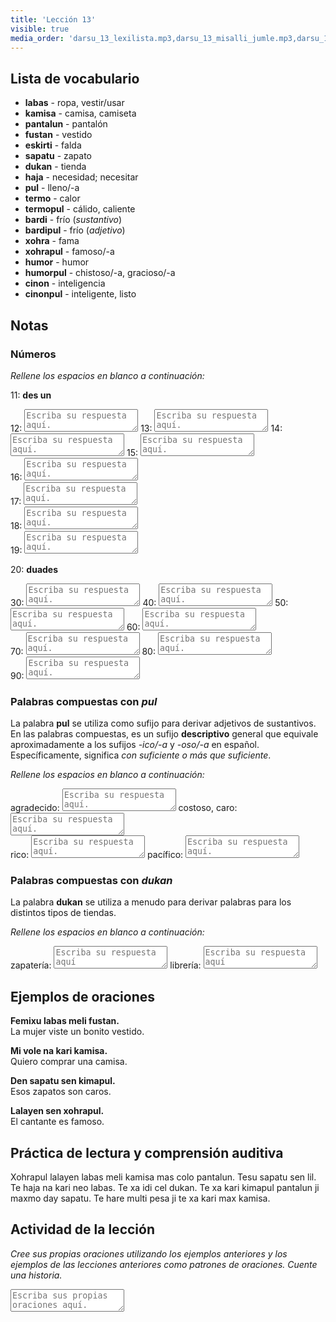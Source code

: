 ```yaml
---
title: 'Lección 13'
visible: true
media_order: 'darsu_13_lexilista.mp3,darsu_13_misalli_jumle.mp3,darsu_13_doxoli_abyasa.mp3'
---
```


## Lista de vocabulario

* **labas** - ropa, vestir/usar
* **kamisa** - camisa, camiseta
* **pantalun** - pantalón
* **fustan** - vestido
* **eskirti** - falda
* **sapatu** - zapato
* **dukan** - tienda
* **haja** - necesidad; necesitar
* **pul** - lleno/-a
* **termo** - calor
 * **termopul** - cálido, caliente
* **bardi** - frío (_sustantivo_)
 * **bardipul** - frío (_adjetivo_)
* **xohra** - fama
 * **xohrapul** - famoso/-a
* **humor** - humor
 * **humorpul** - chistoso/-a, gracioso/-a
* **cinon** - inteligencia
 * **cinonpul** - inteligente, listo

## Notas
### Números

_Rellene los espacios en blanco a continuación:_

11: **des un**  

12: <textarea width="100%" spellcheck="false" placeholder="Escriba su respuesta aquí."></textarea> 
13: <textarea width="100%" spellcheck="false" placeholder="Escriba su respuesta aquí."></textarea> 
14: <textarea width="100%" spellcheck="false" placeholder="Escriba su respuesta aquí."></textarea>
15: <textarea width="100%" spellcheck="false" placeholder="Escriba su respuesta aquí."></textarea>  
16: <textarea width="100%" spellcheck="false" placeholder="Escriba su respuesta aquí."></textarea>    
17: <textarea width="100%" spellcheck="false" placeholder="Escriba su respuesta aquí."></textarea>   
18: <textarea width="100%" spellcheck="false" placeholder="Escriba su respuesta aquí."></textarea>   
19: <textarea width="100%" spellcheck="false" placeholder="Escriba su respuesta aquí."></textarea>   

20: **duades**  

30: <textarea width="100%" spellcheck="false" placeholder="Escriba su respuesta aquí."></textarea> 
40: <textarea width="100%" spellcheck="false" placeholder="Escriba su respuesta aquí."></textarea>
50: <textarea width="100%" spellcheck="false" placeholder="Escriba su respuesta aquí."></textarea> 
60: <textarea width="100%" spellcheck="false" placeholder="Escriba su respuesta aquí."></textarea>   
70: <textarea width="100%" spellcheck="false" placeholder="Escriba su respuesta aquí."></textarea>
80: <textarea width="100%" spellcheck="false" placeholder="Escriba su respuesta aquí."></textarea>  
90: <textarea width="100%" spellcheck="false" placeholder="Escriba su respuesta aquí."></textarea>  

### Palabras compuestas con _pul_

La palabra **pul** se utiliza como sufijo para derivar adjetivos de sustantivos. En las palabras compuestas, es un sufijo **descriptivo** general que equivale aproximadamente a los sufijos _-ico/-a_ y _-oso/-a_ en español. Específicamente, significa _con suficiente o más que suficiente_.

_Rellene los espacios en blanco a continuación:_

agradecido: <textarea width="100%" spellcheck="false" placeholder="Escriba su respuesta aquí."></textarea> 
costoso, caro: <textarea width="100%" spellcheck="false" placeholder="Escriba su respuesta aquí."></textarea>     
rico: <textarea width="100%" spellcheck="false" placeholder="Escriba su respuesta aquí."></textarea>
pacífico: <textarea width="100%" spellcheck="false" placeholder="Escriba su respuesta aquí."></textarea> 

### Palabras compuestas con _dukan_
 
La palabra **dukan** se utiliza a menudo para derivar palabras para los distintos tipos de tiendas. 
 
_Rellene los espacios en blanco a continuación:_

zapatería: <textarea width="100%" spellcheck="false" placeholder="Escriba su respuesta aquí"></textarea>
librería: <textarea width="100%" spellcheck="false" placeholder="Escriba su respuesta aquí"></textarea>

## Ejemplos de oraciones

**Femixu labas meli fustan.**  
La mujer viste un bonito vestido.

**Mi vole na kari kamisa.**  
Quiero comprar una camisa.

**Den sapatu sen kimapul.**  
Esos zapatos son caros.

**Lalayen sen xohrapul.**  
El cantante es famoso.

## Práctica de lectura y comprensión auditiva

Xohrapul lalayen labas meli kamisa mas colo pantalun. Tesu sapatu sen lil. Te haja na kari neo labas. Te xa idi cel dukan. Te xa kari kimapul pantalun ji maxmo day sapatu. Te hare multi pesa ji te xa kari max kamisa. 

## Actividad de la lección

_Cree sus propias oraciones utilizando los ejemplos anteriores y los ejemplos de las lecciones anteriores como patrones de oraciones. Cuente una historia._

<textarea width="100%" spellcheck="false" placeholder="Escriba sus propias oraciones aquí."></textarea>